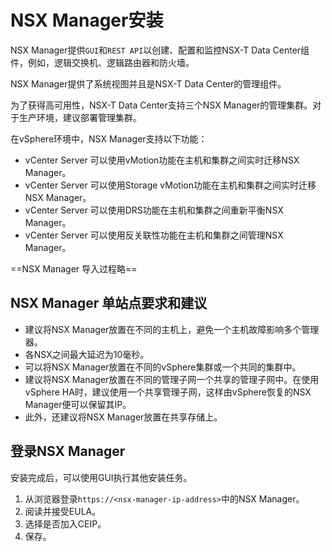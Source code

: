 # NSX Manager安装

NSX Manager提供`GUI`和`REST API`以创建、配置和监控NSX-T Data Center组件，例如，逻辑交换机、逻辑路由器和防火墙。

NSX Manager提供了系统视图并且是NSX-T Data Center的管理组件。

为了获得高可用性，NSX-T Data Center支持三个NSX Manager的管理集群。对于生产环境，建议部署管理集群。

在vSphere环境中，NSX Manager支持以下功能：

- vCenter Server 可以使用vMotion功能在主机和集群之间实时迁移NSX Manager。
- vCenter Server 可以使用Storage vMotion功能在主机和集群之间实时迁移NSX Manager。
- vCenter Server 可以使用DRS功能在主机和集群之间重新平衡NSX Manager。
- vCenter Server 可以使用反关联性功能在主机和集群之间管理NSX Manager。

==NSX Manager 导入过程略==



## NSX Manager 单站点要求和建议

- 建议将NSX Manager放置在不同的主机上，避免一个主机故障影响多个管理器。
- 各NSX之间最大延迟为10毫秒。
- 可以将NSX Manager放置在不同的vSphere集群或一个共同的集群中。
- 建议将NSX Manager放置在不同的管理子网一个共享的管理子网中。在使用vSphere HA时，建议使用一个共享管理子网，这样由vSphere恢复的NSX Manager便可以保留其IP。
- 此外，还建议将NSX Manager放置在共享存储上。

## 登录NSX Manager

安装完成后，可以使用GUI执行其他安装任务。

1. 从浏览器登录`https://<nsx-manager-ip-address>`中的NSX Manager。
2. 阅读并接受EULA。
3. 选择是否加入CEIP。
4. 保存。



